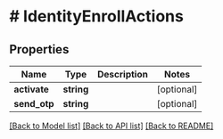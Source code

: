 # # IdentityEnrollActions

## Properties

Name | Type | Description | Notes
------------ | ------------- | ------------- | -------------
**activate** | **string** |  | [optional] 
**send_otp** | **string** |  | [optional] 

[[Back to Model list]](../../README.md#documentation-for-models) [[Back to API list]](../../README.md#documentation-for-api-endpoints) [[Back to README]](../../README.md)


